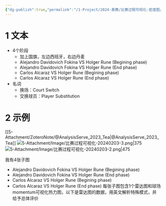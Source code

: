 ```yaml
---
{"dg-publish":true,"permalink":"/1-Project/2024-美赛/比赛过程可视化-密度图/"}
---
```


# 1 文本
- 4个阶段
	- 加上国旗，左边西班牙，右边丹麦
	- Alejandro Davidovich Fokina VS Holger Rune (Begining phase)
	- Alejandro Davidovich Fokina VS Holger Rune (End phase)
	- Carlos Alcaraz VS Holger Rune (Begining phase)
	- Carlos Alcaraz VS Holger Rune (End phase)
- 名词
	- 换场：Court Switch
	- 交换球员：Player Substitution
# 2 示例
[[5-Attachment/ZoteroNote/@AnalysisServe_2023_Tea\|@AnalysisServe_2023_Tea]]
![5-Attachment/Image/比赛过程可视化-20240203-3.png|375](/img/user/5-Attachment/Image/%E6%AF%94%E8%B5%9B%E8%BF%87%E7%A8%8B%E5%8F%AF%E8%A7%86%E5%8C%96-20240203-3.png)
![5-Attachment/Image/比赛过程可视化-20240203-2.png|475](/img/user/5-Attachment/Image/%E6%AF%94%E8%B5%9B%E8%BF%87%E7%A8%8B%E5%8F%AF%E8%A7%86%E5%8C%96-20240203-2.png)


我有4张子图
- Alejandro Davidovich Fokina VS Holger Rune (Begining phase)
- Alejandro Davidovich Fokina VS Holger Rune (End phase)
- Carlos Alcaraz VS Holger Rune (Begining phase)
- Carlos Alcaraz VS Holger Rune (End phase)
每张子图包含1个雷达图和球场momentum可视化热力图，以下是雷达图的数据，用英文解析特殊模式，并给予总体评价